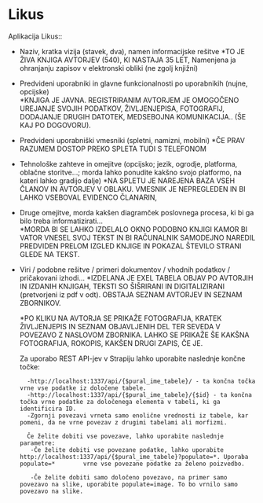 # Likus

Aplikacija Likus::

- Naziv, kratka vizija (stavek, dva), namen informacijske rešitve
    *TO JE ŽIVA KNJIGA AVTORJEV (540), KI NASTAJA 35 LET, Namenjena ja ohranjanju zapisov v elektronski obliki (ne zgolj knjižni)
	
- Predvideni uporabniki in glavne funkcionalnosti po uporabnikih (nujne, opcijske)	
    *KNJIGA JE JAVNA. REGISTRIRANIM AVTORJEM JE OMOGOČENO UREJANJE SVOJIH PODATKOV, ŽIVLJENJEPISA, FOTOGRAFIJ, DODAJANJE DRUGIH DATOTEK, MEDSEBOJNA KOMUNIKACIJA.. (ŠE KAJ PO DOGOVORU).
	
	
- Predvideni uporabniški vmesniki (spletni, namizni, mobilni)
	*ČE PRAV RAZUMEM DOSTOP PREKO SPLETA TUDI S TELEFONOM
	
	
- Tehnološke zahteve in omejitve (opcijsko; jezik, ogrodje, platforma, oblačne storitve…; morda lahko ponudite kakšno svojo platformo, na kateri lahko gradijo dalje)
    *NA SPLETU JE NAREJENA BAZA VSEH ČLANOV IN AVTORJEV V OBLAKU. VMESNIK JE NEPREGLEDEN IN BI LAHKO VSEBOVAL EVIDENCO ČLANARIN,
	
	
- Druge omejitve, morda kakšen diagramček poslovnega procesa, ki bi ga bilo treba informatizirati…	
    *MORDA BI SE LAHKO IZDELALO OKNO PODOBNO KNJIGI KAMOR BI VATOR VNESEL SVOJ TEKST IN BI RAČUNALNIK SAMODEJNO NAREDIL PREDVIDEN PRELOM IZGLED KNJIGE IN POKAZAL ŠTEVILO STRANI GLEDE NA TEKST.
	

- Viri / podobne rešitve / primeri dokumentov / vhodnih podatkov / pričakovani izhodi…
    *IZDELANA JE EXEL TABELA OBJAV PO AVTORJIH IN IZDANIH KNJIGAH, TEKSTI SO ŠIŠRIRANI IN DIGITALIZIRANI (pretvorjeni iz pdf v odt). OBSTAJA SEZNAM AVTORJEV IN SEZNAM ZBORNIKOV.

	*PO KLIKU NA AVTORJA SE PRIKAŽE FOTOGRAFIJA, KRATEK ŽIVLJENJEPIS IN SEZNAM OBJAVLJENIH DEL TER SEVEDA V POVEZAVO Z NASLOVOM ZBORNIKA. LAHKO SE PRIKAŽE ŠE KAKŠNA FOTOGRAFIJA, ROKOPIS, KAKŠEN DRUGI ZAPIS, ČE JE.

    Za uporabo REST API-jev v Strapiju lahko uporabite naslednje končne točke:

        -http://localhost:1337/api/{$pural_ime_tabele}/ - ta končna točka vrne vse podatke iz določene tabele.
        -http://localhost:1337/api/{$pural_ime_tabele}/{$id} - ta končna točka vrne podatke za določenega elementa v tabeli, ki ga identificira ID.
        -Zgornji povezavi vrneta samo enolične vrednosti iz tabele, kar pomeni, da ne vrne povezav z drugimi tabelami ali morfizmi. 
        
        Če želite dobiti vse povezave, lahko uporabite naslednje parametre:
         -Če želite dobiti vse povezane podatke, lahko uporabite http://localhost:1337/api/{$pural_ime_tabele}?populate=*. Uporaba populate=*        vrne vse povezane podatke za želeno poizvedbo.

         -Če želite dobiti samo določeno povezavo, na primer samo povezavo na slike, uporabite populate=image. To bo vrnilo samo povezavo na slike. 